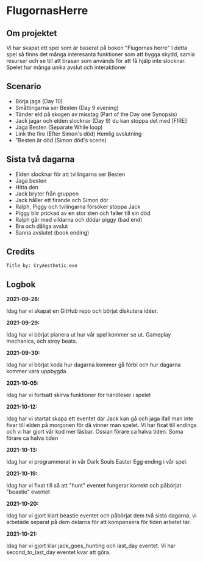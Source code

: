 # FlugornasHerre

## Om projektet

Vi har skapat ett spel som är baserat på boken "Flugornas herre"
I detta spel så finns det många interesanta funktioner som att bygga skydd, samla resurser och se till att brasan som används för att få hjälp inte slocknar.
Spelet har många unika avslut och interaktioner

## Scenario

- Börja jaga (Day 10)
- Småttingarna ser Besten (Day 9 evening)
- Tänder eld på skogen av misstag (Part of the Day one Synopsis)
- Jack jagar och elden slocknar (Day 9) du kan stoppa det med [FIRE]
- Jaga Besten (Separate While loop)
- Link the fire (Efter Simon's död) Hemlig avslutning
- "Besten är död (Simon död's scene)

## Sista två dagarna

- Elden slocknar för att tvilingarna ser Besten
- Jaga besten
- Hitta den
- Jack bryter från gruppen
- Jack håller ett firande och Simon dör
- Ralph, Piggy och tvilingarna försöker stoppa Jack
- Piggy blir prickad av en stor sten och faller till sin död
- Ralph går med vildarna och dödar piggy (bad end)
- Bra och dåliga avslut
- Sanna avslutet (book ending)

## Credits

    Title by: CryAesthetic.exe

## Logbok

**2021-09-28:**

Idag har vi skapat en GitHub repo och börjat diskutera idéer.

**2021-09-29:**

Idag har vi börjat planera ut hur vår spel kommer se ut. Gameplay mechanics, och stroy beats.

**2021-09-30:**

Idag har vi börjat koda hur dagarna kommer gå förbi och hur dagarna kommer vara uppbygda.

**2021-10-05:**

Idag har vi fortsatt skirva funktioner för händleser i spelet

**2021-10-12:**

Idag har vi startat skapa ett eventet där Jack kan gå och jaga ifall man inte fixar till elden på morgonen för då vinner man spelet. Vi har fixat till endings och vi har gjort vår kod mer läsbar. Ossian förare ca halva tiden. Soma förare ca halva tiden

**2021-10-13:**

Idag har vi programmerat in vår Dark Souls Easter Egg ending i vår spel.

**2021-10-19:**

Idag har vi fixat till så att "hunt" eventet fungerar korrekt och påbörjat "beastie" eventet

**2021-10-20:**

Idag har vi gjort klart beastie eventet och påbörjat dem två sista dagarna, vi arbetade separat på dem delarna för att kompensera för tiden arbetet tar.

**2021-10-21:**

Idag har vi gjort klar jack_goes_hunting och last_day eventet. Vi har second_to_last_day eventet kvar att göra.
